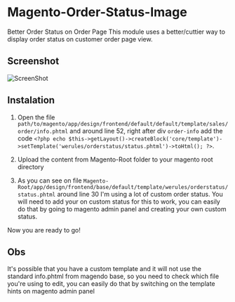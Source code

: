 Magento-Order-Status-Image
==========================
Better Order Status on Order Page
This module uses a better/cuttier way to display order status on customer order page view.

## Screenshot

![ScreenShot](https://raw.githubusercontent.com/blopa/Magento-Order-Status-Image/master/screenshot/screenshot.jpg)

## Instalation

1. Open the file ```path/to/magento/app/design/frontend/default/default/template/sales/order/info.phtml``` and around line 52, right after div ```order-info``` add the code ```<?php echo $this->getLayout()->createBlock('core/template')->setTemplate('werules/orderstatus/status.phtml')->toHtml(); ?>```.

2. Upload the content from Magento-Root folder to your magento root directory

3. As you can see on file ```Magento-Root/app/design/frontend/base/default/template/werules/orderstatus/status.phtml``` around line 30 I'm using a lot of custom order status. You will need to add your on custom status for this to work, you can easily do that by going to magento admin panel and creating your own custom status.

Now you are ready to go!

## Obs

It's possible that you have a custom template and it will not use the standard info.phtml from magendo base, so you need to check which file you're using to edit, you can easily do that by switching on the template hints on magento admin panel